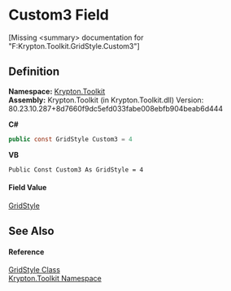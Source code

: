 # Custom3 Field


\[Missing &lt;summary&gt; documentation for "F:Krypton.Toolkit.GridStyle.Custom3"\]



## Definition
**Namespace:** <a href="79d2eac2-21f4-54ff-7552-b20c33c30600.md">Krypton.Toolkit</a>  
**Assembly:** Krypton.Toolkit (in Krypton.Toolkit.dll) Version: 80.23.10.287+8d7660f9dc5efd033fabe008ebfb904beab6d444

**C#**
``` C#
public const GridStyle Custom3 = 4
```
**VB**
``` VB
Public Const Custom3 As GridStyle = 4
```



#### Field Value
<a href="257798b9-755e-a397-9bd1-8f21564de23f.md">GridStyle</a>

## See Also


#### Reference
<a href="257798b9-755e-a397-9bd1-8f21564de23f.md">GridStyle Class</a>  
<a href="79d2eac2-21f4-54ff-7552-b20c33c30600.md">Krypton.Toolkit Namespace</a>  
